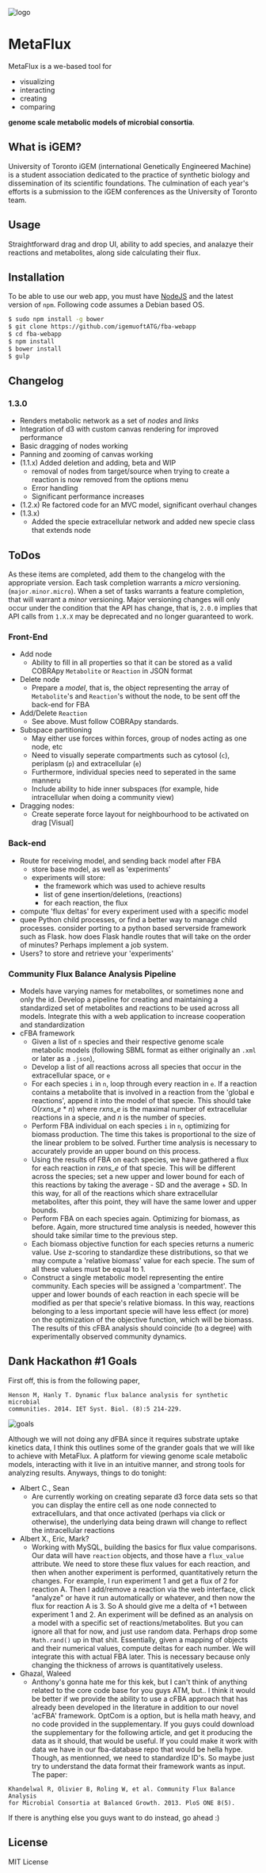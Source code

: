 ![logo](http://45.55.193.224/logo_grey.png)

# MetaFlux

MetaFlux is a we-based tool for

* visualizing
* interacting
* creating
* comparing

**genome scale metabolic models of microbial consortia**.

## What is iGEM?

University of Toronto iGEM (international Genetically Engineered Machine) is a
student association dedicated to the practice of synthetic biology and
dissemination of its scientific foundations. The culmination of each year's
efforts is a submission to the iGEM conferences as the University of Toronto
team.

## Usage

Straightforward drag and drop UI, ability to add species, and analazye
their reactions and metabolites, along side calculating their flux.

## Installation

To be able to use our web app, you must have [NodeJS](https://nodejs.org/) and
the latest version of `npm`. Following code assumes a Debian based OS.

```bash
$ sudo npm install -g bower
$ git clone https://github.com/igemuoftATG/fba-webapp
$ cd fba-webapp
$ npm install
$ bower install
$ gulp
```

## Changelog

### 1.3.0

* Renders metabolic network as a set of *nodes* and *links*
* Integration of d3 with custom canvas rendering for improved performance
* Basic dragging of nodes working
* Panning and zooming of canvas working
* (1.1.x) Added deletion and adding, beta and WIP
    * removal of nodes from target/source when trying to create a reaction is now removed from the options menu
    * Error handling
    * Significant performance increases
* (1.2.x) Re factored code for an MVC model, significant overhaul changes
* (1.3.x)
    * Added the specie extracellular network and added new specie class that extends node

## ToDos

As these items are completed, add them to the changelog with the appropriate
version. Each task completion warrants a *micro* versioning.
(`major.minor.micro`). When a set of tasks warrants a feature completion, that will warrant a *minor* versioning. Major versioning changes will only occur under the condition that the API has change, that is, `2.0.0` implies that API calls from `1.X.X` may be deprecated and no longer guaranteed to work.


### Front-End

* Add node
    * Ability to fill in all properties so that it can be stored as a valid COBRApy `Metabolite` or `Reaction` in JSON format
* Delete node
    * Prepare a *model*, that is, the object representing the array of `Metabolite`'s and `Reaction`'s without the node, to be sent off the back-end for FBA
* Add/Delete `Reaction`
    * See above. Must follow COBRApy standards.
* Subspace partitioning
    * May either use forces within forces, group of nodes acting as one node, etc
    * Need to visually seperate compartments such as cytosol (`c`), periplasm (`p`) and extracellular (`e`)
    * Furthermore, individual species need to seperated in the same manneru
    * Include ability to hide inner subspaces (for example, hide intracellular when doing a community view)
* Dragging nodes:
    * Create seperate force layout for neighbourhood to be activated on drag [Visual]

### Back-end

* Route for receiving model, and sending back model after FBA
    * store base model, as well as 'experiments'
    * experiments will store:
        * the framework which was used to achieve results
        * list of gene insertion/deletions, (reactions)
        * for each reaction, the flux
* compute 'flux deltas' for every experiment used with a specific model
* quee Python child processes, or find a better way to manage child processes. consider porting to a python based serverside framework such as Flask. how does Flask handle routes that will take on the order of minutes? Perhaps implement a job system.
* Users? to store and retrieve your 'experiments'

### Community Flux Balance Analysis Pipeline

* Models have varying names for metabolites, or sometimes none and only the id. Develop a pipeline for creating and maintaining a standardized set of metabolites and reactions to be used across all models. Integrate this with a web application to increase cooperation and standardization
* cFBA framework
    * Given a list of `n` species and their respective genome scale metabolic models (following SBML format as either originally an `.xml` or later as a `.json`),
    * Develop a list of all reactions across all species that occur in the extracellular space, or `e`
    * For each species `i` in `n`, loop through every reaction in `e`. If a reaction contains a metabolite that is involved in a reaction from the 'global e reactions', append it into the model of that specie. This should take O(*rxns_e* \* *n*) where *rxns_e* is the maximal number of extracellular reactions in a specie, and *n* is the number of species.
    * Perform FBA individual on each species `i` in `n`, optimizing for biomass production. The time this takes is proportional to the size of the linear problem to be solved. Further time analysis is necessary to accurately provide an upper bound on this process.
    * Using the results of FBA on each species, we have gathered a flux for each reaction in *rxns_e* of that specie. This will be different across the species; set a new upper and lower bound for each of this reactions by taking the average - SD and the average + SD. In this way, for all of the reactions which share extracellular metabolites, after this point, they will have the same lower and upper bounds.
    * Perform FBA on each species again. Optimizing for biomass, as before. Again, more structured time analysis is needed, however this should take similar time to the previous step.
    * Each biomass objective function for each species returns a numeric value. Use z-scoring to standardize these distributions, so that we may compute a 'relative biomass' value for each specie. The sum of all these values must be equal to 1.
    * Construct a single metabolic model representing the entire community. Each species will be assigned a 'compartment'. The upper and lower bounds of each reaction in each specie will be modified as per that specie's relative biomass. In this way, reactions belonging to a less important specie will have less effect (or more) on the optimization of the objective function, which will be biomass. The results of this cFBA analysis should coincide (to a degree) with experimentally observed community dynamics.


## Dank Hackathon \#1 Goals

First off, this is from the following paper,

```
Henson M, Hanly T. Dynamic flux balance analysis for synthetic microbial
communities. 2014. IET Syst. Biol. (8):5 214-229.
```

![goals](http://45.55.193.224/goals.jpg)

Although we will not doing any dFBA since it requires substrate uptake kinetics
data, I think this outlines some of the grander goals that we will like to
achieve with MetaFlux. A platform for viewing genome scale metabolic models,
interacting with it live in an intuitive manner, and strong tools for analyzing
results. Anyways, things to do tonight:

* Albert C., Sean
    * Are currently working on creating separate d3 force data sets so that you can display the entire cell as one node connected to extracellulars, and that once activated (perhaps via click or otherwise), the underlying data being drawn will change to reflect the intracellular reactions
* Albert X., Eric, Mark?
    * Working with MySQL, building the basics for flux value comparisons. Our data will have `reaction` objects, and those have a `flux_value` attribute. We need to store these flux values for each reaction, and then when another experiment is performed, quantitatively return the changes. For example, I run experiment 1 and get a flux of 2 for reaction A. Then I add/remove a reaction via the web interface, click "analyze" or have it run automatically or whatever, and then now the flux for reaction A is 3. So A should give me a delta of +1 between experiment 1 and 2. An experiment will be defined as an analysis on a model with a specific set of reactions/metabolites. But you can ignore all that for now, and just use random data. Perhaps drop some `Math.rand()` up in that shit. Essentially, given a mapping of objects and their numerical values, compute deltas for each number. We will integrate this with actual FBA later. This is necessary because only changing the thickness of arrows is quantitatively useless.
* Ghazal, Waleed
    * Anthony's gonna hate me for this kek, but I can't think of anything related to the core code base for you guys ATM, but.. I think it would be better if we provide the ability to use a cFBA approach that has already been developed in the literature in addition to our novel 'acFBA' framework. OptCom is a option, but is hella math heavy, and no code provided in the supplementary. If you guys could download the supplementary for the following article, and get it producing the data as it should, that would be useful. If you could make it work with data we have in our fba-database repo that would be hella hype. Though, as mentionned, we need to standardize ID's. So maybe just try to understand the data format their framework wants as input. The paper:

```
Khandelwal R, Olivier B, Roling W, et al. Community Flux Balance Analysis
for Microbial Consortia at Balanced Growth. 2013. PloS ONE 8(5).
```

If there is anything else you guys want to do instead, go ahead :)

## License
MIT License
